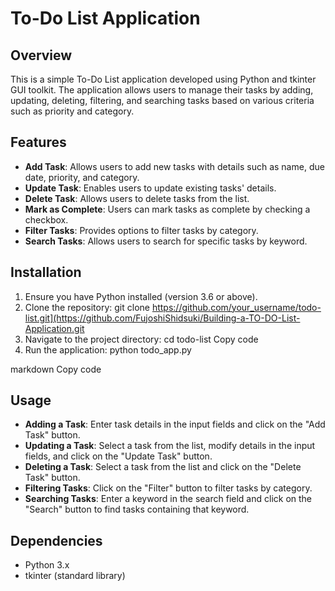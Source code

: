 # To-Do List Application

## Overview
This is a simple To-Do List application developed using Python and tkinter GUI toolkit. The application allows users to manage their tasks by adding, updating, deleting, filtering, and searching tasks based on various criteria such as priority and category.

## Features
- **Add Task**: Allows users to add new tasks with details such as name, due date, priority, and category.
- **Update Task**: Enables users to update existing tasks' details.
- **Delete Task**: Allows users to delete tasks from the list.
- **Mark as Complete**: Users can mark tasks as complete by checking a checkbox.
- **Filter Tasks**: Provides options to filter tasks by category.
- **Search Tasks**: Allows users to search for specific tasks by keyword.

## Installation
1. Ensure you have Python installed (version 3.6 or above).
2. Clone the repository:
git clone https://github.com/your_username/todo-list.git](https://github.com/FujoshiShidsuki/Building-a-TO-DO-List-Application.git
3. Navigate to the project directory:
cd todo-list
Copy code
4. Run the application:
python todo_app.py

markdown
Copy code

## Usage
- **Adding a Task**: Enter task details in the input fields and click on the "Add Task" button.
- **Updating a Task**: Select a task from the list, modify details in the input fields, and click on the "Update Task" button.
- **Deleting a Task**: Select a task from the list and click on the "Delete Task" button.
- **Filtering Tasks**: Click on the "Filter" button to filter tasks by category.
- **Searching Tasks**: Enter a keyword in the search field and click on the "Search" button to find tasks containing that keyword.

## Dependencies
- Python 3.x
- tkinter (standard library)
